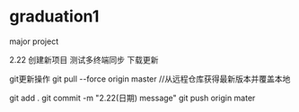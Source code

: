 # graduation1
major project

2.22
创建新项目
测试多终端同步
下载更新

git更新操作
git pull --force origin master	//从远程仓库获得最新版本并覆盖本地

git add .
git commit -m "2.22(日期) message"
git push origin mater
